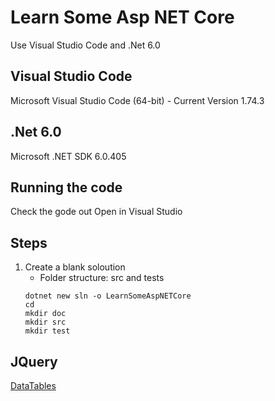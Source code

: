 # Learn Some Asp NET Core
 Use Visual Studio Code and .Net 6.0

## Visual Studio Code
 Microsoft Visual Studio Code (64-bit) - Current
 Version 1.74.3

## .Net 6.0
 Microsoft .NET SDK 6.0.405

## Running the code
 Check the gode out
 Open in Visual Studio

## Steps

 1. Create a blank soloution
    - Folder structure: src and tests
    ```
    dotnet new sln -o LearnSomeAspNETCore
    cd 
    mkdir doc
    mkdir src
    mkdir test
    ```    


## JQuery
[DataTables](doc/JQuery/DataTables/DATATABLES.md)


